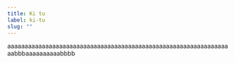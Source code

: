 ```yaml
---
title: Ki tu
label: ki-tu
slug: ""
---
```

aaaaaaaaaaaaaaaaaaaaaaaaaaaaaaaaaaaaaaaaaaaaaaaaaaaaaaaaaaaaaaaaaabbbaaaaaaaaaabbbb
